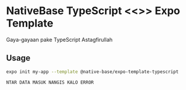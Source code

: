 # NativeBase TypeScript <<<BAHAYA BANGET>>> Expo Template

Gaya-gayaan pake TypeScript Astagfirullah

## Usage

```sh
expo init my-app --template @native-base/expo-template-typescript
```

```sh
NTAR DATA MASUK NANGIS KALO ERROR
```
